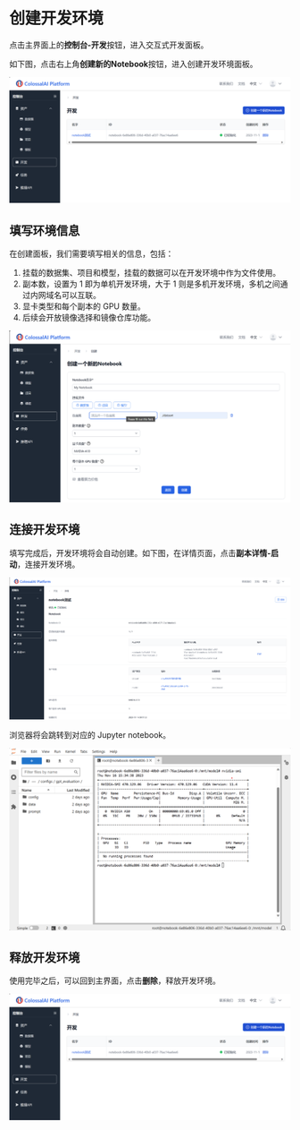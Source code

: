 # 创建开发环境

点击主界面上的**控制台-开发**按钮，进入交互式开发面板。

如下图，点击右上角**创建新的Notebook**按钮，进入创建开发环境面板。

![创建按钮](./images/create-notebook-button.zh.png)

## 填写环境信息

在创建面板，我们需要填写相关的信息，包括：

1. 挂载的数据集、项目和模型，挂载的数据可以在开发环境中作为文件使用。
2. 副本数，设置为 1 即为单机开发环境，大于 1 则是多机开发环境，多机之间通过内网域名可以互联。
3. 显卡类型和每个副本的 GPU 数量。
4. 后续会开放镜像选择和镜像仓库功能。

![创建面板](./images/create-notebook-detail.zh.png)

## 连接开发环境

填写完成后，开发环境将会自动创建。如下图，在详情页面，点击**副本详情-启动**，连接开发环境。

![启动连接](./images/notebook-detail.zh.png)

浏览器将会跳转到对应的 Jupyter notebook。

![jupyter notebook](./images/notebook-jupyter.png)

## 释放开发环境

使用完毕之后，可以回到主界面，点击**删除**，释放开发环境。

![创建按钮](./images/create-notebook-button.zh.png)
